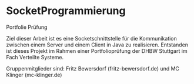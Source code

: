 # SocketProgrammierung

Portfolie Prüfung

Ziel dieser Arbeit ist es eine Socketschnittstelle für die Kommunikation zwischen einem Server
und einem Client in Java zu realisieren. Entstanden ist dieses Projekt im Rahmen einer Portfolioprüfung
der DHBW Stuttgart im Fach Verteilte Systeme.

Gruppenmitglieder sind: Fritz Bewersdorf (fritz-bewersdorf.de) und MC Klinger (mc-klinger.de)
